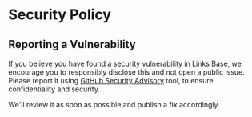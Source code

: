 # Security Policy

## Reporting a Vulnerability

If you believe you have found a security vulnerability in Links Base, we encourage you to responsibly disclose this and not open a public issue. Please report it using [GitHub Security Advisory](https://github.com/thedaviddias/david-dias-world/security/advisories/new) tool, to ensure confidentiality and security.

We'll review it as soon as possible and publish a fix accordingly.
